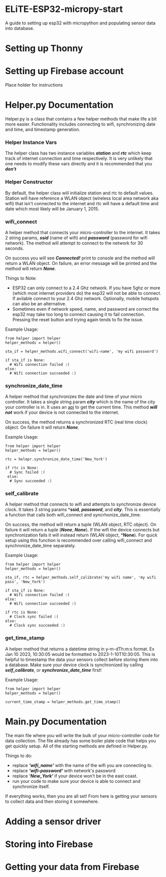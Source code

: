 # ELiTE-ESP32-micropy-start
A guide to setting up esp32 with micropython and populating sensor data into database.

# Setting up Thonny

# Setting up Firebase account
Place holder for instructions

# Helper.py Documentation
Helper.py is a class that contains a few helper methods that make life a bit more easier.
Functionality includes connecting to wifi, synchronizing date and time, and timestamp generation.

### Helper Instance Vars
The helper class has two instance variables ***station*** and ***rtc*** which keep track of internet connection and time respectively. It is very unlikely that one needs to modify these vars directly and it is recommended that you ***don't***

### Helper Constructor
By default, the helper class will initialize station and rtc to default values. Station will have reference a WLAN object (wireless local area network aka wifi) that isn't connected to the internet and rtc will have a default time and date which most likely will be January 1, 2015.

### wifi_connect
A helper method that connects your micro-controller to the internet. It takes 2 string params, ***ssid*** (name of wifi) and ***password*** (password for wifi network). The method will attempt to connect to the network for 30 seconds. 

On success you will see ***Connected!*** print to console and the method will return a WLAN object. On failure, an error message will be printed and the method will return ***None***.

Things to Note:
  - ESP32 can only connect to a 2.4 Ghz network. If you have 5ghz or more (which most internet providers do) the esp32 will not be able to connect. If avilable connect to your 2.4 Ghz network. Optionally, mobile hotspots can also be an alternative.
  - Sometimes even if network speed, name, and password are correct the esp32 may take too long to connect causing it to fail connection. Pressing the reset button and trying again tends to fix the issue.
  
Example Usage:
```
from helper import helper
helper_methods = helper()

sta_if = helper_methods.wifi_connect('wifi-name', 'my wifi password')

if sta_if is None:
  # Wifi connection failed :(
else:
  # Wifi connection succeeded :)
```

### synchronize_date_time
A helper method that synchronizes the date and time of your micro controller. It takes a single string param ***city*** which is the name of the city your controller is in. It uses an [api]() to get the current time. This method ***will not*** work if your device is not connected to the internet.

On success, the method returns a synchronized RTC (real time clock) object. On failure it will return ***None***.

Example Usage:
```
from helper import helper
helper_methods = helper()

rtc = helepr.synchronize_date_time('New_York')

if rtc is None:
  # Sync failed :(
 else:
  # Sync succeeded :)
```

### self_calibrate
A helper method that connects to wifi and attempts to synchronize device clock. It takes 3 string params ***ssid**, ***password***, and ***city***. This is essentially a function that calls both wifi_connect and syncrhonize_date_time.

On success, the method will return a tuple (WLAN object, RTC object). On failure it will return a tuple (***None***, ***None***). If the wifi the device connects but synchronization fails it will instead return (WLAN object, ***None**). For quick setup using this function is recommended over calling wifi_connect and synchronize_date_time separately.

Example Usage:
```
from helper import helper
helper_methods = helper()

sta_if, rtc = helper_methods.self_calibrate('my wifi name', 'my wifi pass', 'New_York')

if sta_if is None:
  # Wifi connection failed :(
else:
  # Wifi connection succeeded :)
  
if rtc is None:
  # Clock sync failed :(
else:
  # Clock sync succeeded :)

```

### get_time_stamp
A helper method that returns a datetime string in y-m-dTh\:m\:s format. Ex Jan 10 2023, 10:30:05 would be formatted to 2023-1-10T10:30:05. This is helpful to timestamp the data your sensors collect before storing them into a database. Make sure your device clock is synchronized by calling ***self_calibrate***, or ***synchronize_date_time*** first!

Example Usage:
```
from helper import helper
helper_methods = helper()

current_time_stamp = helper_methods.get_time_stamp()
```

# Main.py Documentation
The main file where you will write the bulk of your micro-controller code for data collection.
The file already has some boiler plate code that helps you get quickly setup. All of the starting methods are defined in Helper.py.

Things to do:
  - replace ***'wifi_name'*** with the name of the wifi you are connecting to.
  - replace ***'wifi-password'*** with network's password
  - replace ***'New_York'*** if your device won't be in the east coast.
  - run your code to make sure your device is able to connect and synchronize itself.

If everything works, then you are all set! From here is getting your sensors to collect data and then storing it somewhere.

# Adding a sensor driver

# Storing into Firebase

# Getting your data from Firebase
